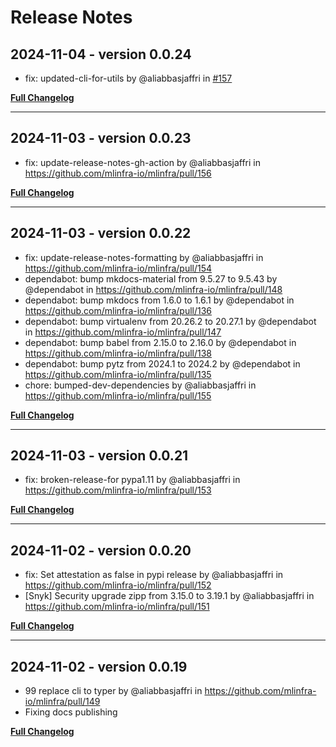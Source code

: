 # Release Notes

## 2024-11-04 - version 0.0.24

* fix: updated-cli-for-utils by @aliabbasjaffri in [#157](https://github.com/mlinfra-io/mlinfra/pull/157)


[**Full Changelog**](https://github.com/mlinfra-io/mlinfra/compare/0.0.23...0.0.24)

---

## 2024-11-03 - version 0.0.23

* fix: update-release-notes-gh-action by @aliabbasjaffri in https://github.com/mlinfra-io/mlinfra/pull/156


[**Full Changelog**](https://github.com/mlinfra-io/mlinfra/compare/0.0.22...0.0.23)

---

## 2024-11-03 - version 0.0.22

* fix: update-release-notes-formatting by @aliabbasjaffri in https://github.com/mlinfra-io/mlinfra/pull/154
* dependabot: bump mkdocs-material from 9.5.27 to 9.5.43 by @dependabot in https://github.com/mlinfra-io/mlinfra/pull/148
* dependabot: bump mkdocs from 1.6.0 to 1.6.1 by @dependabot in https://github.com/mlinfra-io/mlinfra/pull/136
* dependabot: bump virtualenv from 20.26.2 to 20.27.1 by @dependabot in https://github.com/mlinfra-io/mlinfra/pull/147
* dependabot: bump babel from 2.15.0 to 2.16.0 by @dependabot in https://github.com/mlinfra-io/mlinfra/pull/138
* dependabot: bump pytz from 2024.1 to 2024.2 by @dependabot in https://github.com/mlinfra-io/mlinfra/pull/135
* chore: bumped-dev-dependencies by @aliabbasjaffri in https://github.com/mlinfra-io/mlinfra/pull/155


[**Full Changelog**](https://github.com/mlinfra-io/mlinfra/compare/0.0.21...0.0.22)

---

## 2024-11-03 - version 0.0.21

* fix: broken-release-for pypa1.11 by @aliabbasjaffri in https://github.com/mlinfra-io/mlinfra/pull/153


[**Full Changelog**](https://github.com/mlinfra-io/mlinfra/compare/0.0.20...0.0.21)

---

## 2024-11-02 - version 0.0.20

* fix: Set attestation as false in pypi release by @aliabbasjaffri in https://github.com/mlinfra-io/mlinfra/pull/152
* [Snyk] Security upgrade zipp from 3.15.0 to 3.19.1 by @aliabbasjaffri in https://github.com/mlinfra-io/mlinfra/pull/151


[**Full Changelog**](https://github.com/mlinfra-io/mlinfra/compare/0.0.19...0.0.20)

---

##  2024-11-02 - version 0.0.19

* 99 replace cli to typer by @aliabbasjaffri in https://github.com/mlinfra-io/mlinfra/pull/149
* Fixing docs publishing


[**Full Changelog**](https://github.com/mlinfra-io/mlinfra/compare/0.0.18...0.0.19)
